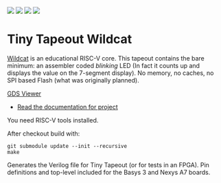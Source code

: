 ![](../../workflows/gds/badge.svg) ![](../../workflows/docs/badge.svg) ![](../../workflows/test/badge.svg) ![](../../workflows/fpga/badge.svg)

# Tiny Tapeout Wildcat

[Wildcat](https://github.com/schoeberl/wildcat) is an educational RISC-V core.
This tapeout contains the bare minimum: an assembler coded *blinking* LED
(In fact it counts up and displays the value on the 7-segment display).
No memory, no caches, no SPI based Flash (what was originally planned).

[GDS Viewer](https://gds-viewer.tinytapeout.com/?model=https://schoeberl.github.io/tt10-wildcat/tinytapeout.gds.gltf)

- [Read the documentation for project](docs/info.md)

You need RISC-V tools installed.

After checkout build with:
```
git submodule update --init --recursive
make
```

Generates the Verilog file for Tiny Tapeout (or for
tests in an FPGA). Pin definitions and top-level included
for the Basys 3 and Nexys A7 boards.